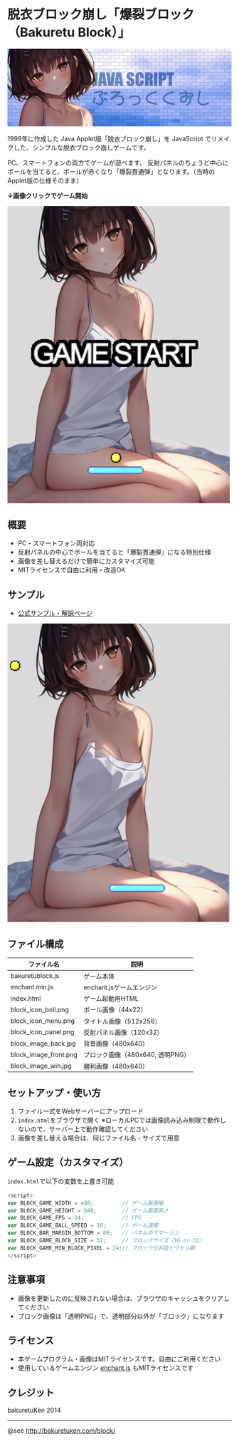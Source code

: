# 脱衣ブロック崩し「爆裂ブロック（Bakuretu Block）」

![タイトル画像](img/title.jpg)

1999年に作成した Java Applet版「脱衣ブロック崩し」を JavaScript でリメイクした、シンプルな脱衣ブロック崩しゲームです。

PC、スマートフォンの両方でゲームが遊べます。
反射パネルのちょうど中心にボールを当てると、ボールが赤くなり「爆裂貫通弾」となります。（当時のApplet版の仕様そのまま）

**↓画像クリックでゲーム開始**

[![ゲーム開始画像](img/game01.png)](https://bakuretuken.github.io/bakuretu-block/)

## 概要
- PC・スマートフォン両対応
- 反射パネルの中心でボールを当てると「爆裂貫通弾」になる特別仕様
- 画像を差し替えるだけで簡単にカスタマイズ可能
- MITライセンスで自由に利用・改造OK

## サンプル
- [公式サンプル・解説ページ](http://bakuretuken.com/block/)

[![ゲーム画像](img/game02.png)](https://bakuretuken.github.io/bakuretu-block/)

## ファイル構成
| ファイル名                | 説明                       |
|---------------------------|----------------------------|
| bakuretublock.js          | ゲーム本体                 |
| enchant.min.js            | enchant.jsゲームエンジン   |
| index.html                | ゲーム起動用HTML           |
| block_icon_boll.png       | ボール画像（44x22）        |
| block_icon_menu.png       | タイトル画像（512x256）    |
| block_icon_panel.png      | 反射パネル画像（120x32）   |
| block_image_back.jpg      | 背景画像（480x640）        |
| block_image_front.png     | ブロック画像（480x640, 透明PNG）|
| block_image_win.jpg       | 勝利画像（480x640）        |

## セットアップ・使い方
1. ファイル一式をWebサーバーにアップロード
2. `index.html`をブラウザで開く
   ※ローカルPCでは画像読み込み制限で動作しないので、サーバー上で動作確認してください
3. 画像を差し替える場合は、同じファイル名・サイズで用意

## ゲーム設定（カスタマイズ）
`index.html`で以下の変数を上書き可能
```js
<script>
var BLOCK_GAME_WIDTH = 480;         // ゲーム画面幅
var BLOCK_GAME_HEIGHT = 640;        // ゲーム画面高さ
var BLOCK_GAME_FPS = 24;            // FPS
var BLOCK_GAME_BALL_SPEED = 10;     // ボール速度
var BLOCK_BAR_MARGIN_BOTTOM = 80;   // パネルの下マージン
var BLOCK_GAME_BLOCK_SIZE = 32;     // ブロックサイズ（16 or 32）
var BLOCK_GAME_MIN_BLOCK_PIXEL = 24;// ブロック化判定ピクセル数
</script>
```

## 注意事項
- 画像を更新したのに反映されない場合は、ブラウザのキャッシュをクリアしてください
- ブロック画像は「透明PNG」で、透明部分以外が「ブロック」になります

## ライセンス
- 本ゲームプログラム・画像はMITライセンスです。自由にご利用ください
- 使用しているゲームエンジン [enchant.js](https://github.com/wise9/enchant.js/) もMITライセンスです

## クレジット
bakuretuKen 2014

---
@see http://bakuretuken.com/block/
